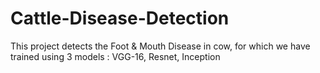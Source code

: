 # Cattle-Disease-Detection
This project detects the Foot &amp; Mouth Disease in cow, for which we have trained using 3 models : VGG-16, Resnet, Inception
